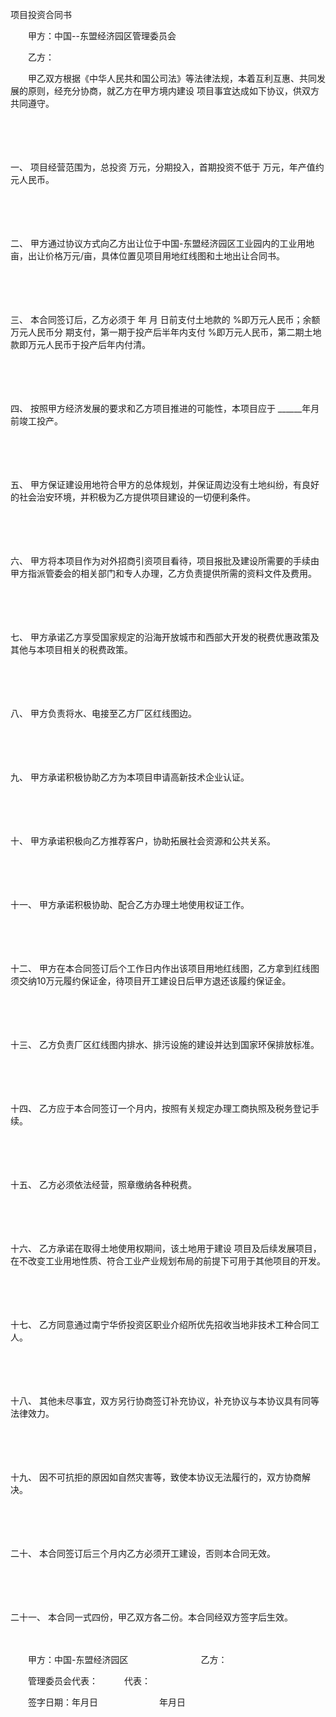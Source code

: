 



项目投资合同书



 

　　甲方：中国--东盟经济园区管理委员会

　　乙方：　　

　　甲乙双方根据《中华人民共和国公司法》等法律法规，本着互利互惠、共同发展的原则，经充分协商，就乙方在甲方境内建设 项目事宜达成如下协议，供双方共同遵守。

　　

　　

一、
项目经营范围为，总投资 万元，分期投入，首期投资不低于 万元，年产值约元人民币。

　　

　　

二、
甲方通过协议方式向乙方出让位于中国-东盟经济园区工业园内的工业用地 亩，出让价格万元/亩，具体位置见项目用地红线图和土地出让合同书。

　　

　　

三、
本合同签订后，乙方必须于 年 月 日前支付土地款的 %即万元人民币；余额 万元人民币分 期支付，第一期于投产后半年内支付 %即万元人民币，第二期土地款即万元人民币于投产后年内付清。

　　

　　

四、
按照甲方经济发展的要求和乙方项目推进的可能性，本项目应于 ______年月前竣工投产。

　　

　　

五、
甲方保证建设用地符合甲方的总体规划，并保证周边没有土地纠纷，有良好的社会治安环境，并积极为乙方提供项目建设的一切便利条件。

　　

　　

六、
甲方将本项目作为对外招商引资项目看待，项目报批及建设所需要的手续由甲方指派管委会的相关部门和专人办理，乙方负责提供所需的资料文件及费用。

　　

　　

七、
甲方承诺乙方享受国家规定的沿海开放城市和西部大开发的税费优惠政策及其他与本项目相关的税费政策。

　　

　　

八、
甲方负责将水、电接至乙方厂区红线图边。

　　

　　

九、
甲方承诺积极协助乙方为本项目申请高新技术企业认证。

　　

　　

十、
甲方承诺积极向乙方推荐客户，协助拓展社会资源和公共关系。

　　

　　

十一、
甲方承诺积极协助、配合乙方办理土地使用权证工作。

　　

　　

十二、
甲方在本合同签订后个工作日内作出该项目用地红线图，乙方拿到红线图须交纳10万元履约保证金，待项目开工建设日后甲方退还该履约保证金。

　　

　　

十三、
乙方负责厂区红线图内排水、排污设施的建设并达到国家环保排放标准。

　　

　　

十四、
乙方应于本合同签订一个月内，按照有关规定办理工商执照及税务登记手续。

　　

　　

十五、
乙方必须依法经营，照章缴纳各种税费。

　　

　　

十六、
乙方承诺在取得土地使用权期间，该土地用于建设 项目及后续发展项目，在不改变工业用地性质、符合工业产业规划布局的前提下可用于其他项目的开发。

　　

　　

十七、
乙方同意通过南宁华侨投资区职业介绍所优先招收当地非技术工种合同工人。

　　

　　

十八、
其他未尽事宜，双方另行协商签订补充协议，补充协议与本协议具有同等法律效力。

　　

　　

十九、
因不可抗拒的原因如自然灾害等，致使本协议无法履行的，双方协商解决。

　　

　　

二十、
本合同签订后三个月内乙方必须开工建设，否则本合同无效。

　　

　　

二十一、
本合同一式四份，甲乙双方各二份。本合同经双方签字后生效。　　

　　

　　甲方：中国-东盟经济园区　　　　　　　　 乙方：

　　管理委员会代表：　　　代表：　　

　　签字日期：年月日　　　　　　　年月日